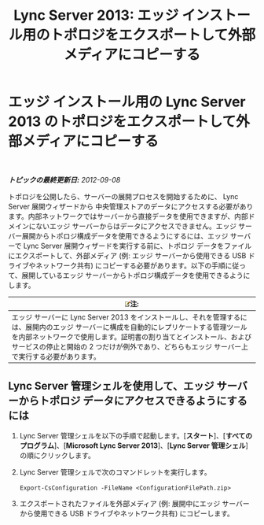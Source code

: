 ﻿---
title: 'Lync Server 2013: エッジ インストール用のトポロジをエクスポートして外部メディアにコピーする'
TOCTitle: エッジ インストール用のトポロジをエクスポートして外部メディアにコピーする
ms:assetid: def9f416-c519-4a72-b242-7d3057d9c1fd
ms:mtpsurl: https://technet.microsoft.com/ja-jp/library/Gg398983(v=OCS.15)
ms:contentKeyID: 48273869
ms.date: 05/19/2016
mtps_version: v=OCS.15
ms.translationtype: HT
---

# エッジ インストール用の Lync Server 2013 のトポロジをエクスポートして外部メディアにコピーする

 

_**トピックの最終更新日:** 2012-09-08_

トポロジを公開したら、サーバーの展開プロセスを開始するために、 Lync Server 展開ウィザードから 中央管理ストアのデータにアクセスする必要があります。内部ネットワークではサーバーから直接データを使用できますが、内部ドメインにないエッジ サーバーからはデータにアクセスできません。エッジ サーバー展開からトポロジ構成データを使用できるようにするには、エッジ サーバーで Lync Server 展開ウィザードを実行する前に、トポロジ データをファイルにエクスポートして、外部メディア (例: エッジ サーバーから使用できる USB ドライブやネットワーク共有) にコピーする必要があります。以下の手順に従って、展開しているエッジ サーバーからトポロジ構成データを使用できるようにします。

<table>
<thead>
<tr class="header">
<th><img src="images/Gg412781.note(OCS.15).gif" title="note" alt="note" />注:</th>
</tr>
</thead>
<tbody>
<tr class="odd">
<td>エッジ サーバーに Lync Server 2013 をインストールし、それを管理するには、展開内のエッジ サーバーに構成を自動的にレプリケートする管理ツールを内部ネットワークで使用します。証明書の割り当てとインストール、およびサービスの停止と開始の 2 つだけが例外であり、どちらもエッジ サーバー上で実行する必要があります。</td>
</tr>
</tbody>
</table>


## Lync Server 管理シェルを使用して、エッジ サーバーからトポロジ データにアクセスできるようにするには

1.  Lync Server 管理シェルを以下の手順で起動します。\[**スタート**\]、\[**すべてのプログラム**\]、\[**Microsoft Lync Server 2013**\]、\[**Lync Server 管理シェル**\] の順にクリックします。

2.  Lync Server 管理シェルで次のコマンドレットを実行します。
    
        Export-CsConfiguration -FileName <ConfigurationFilePath.zip>

3.  エクスポートされたファイルを外部メディア (例: 展開中にエッジ サーバーから使用できる USB ドライブやネットワーク共有) にコピーします。

